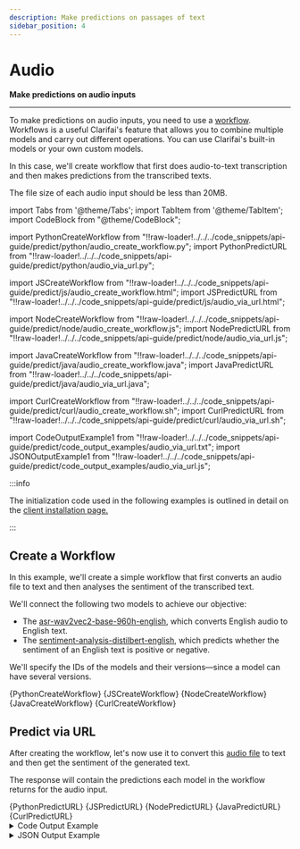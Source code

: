 ```yaml
---
description: Make predictions on passages of text
sidebar_position: 4
---
```


# Audio

**Make predictions on audio inputs**
<hr />

To make predictions on audio inputs, you need to use a [workflow](https://docs.clarifai.com/api-guide/workflows/create-get-update-delete). Workflows is a useful Clarifai's feature that allows you to combine multiple models and carry out different operations. You can use Clarifai's built-in models or your own custom models.

In this case, we'll create workflow that first does audio-to-text transcription and then makes predictions from the transcribed texts. 

The file size of each audio input should be less than 20MB.


import Tabs from '@theme/Tabs';
import TabItem from '@theme/TabItem';
import CodeBlock from "@theme/CodeBlock";

import PythonCreateWorkflow from "!!raw-loader!../../../code_snippets/api-guide/predict/python/audio_create_workflow.py";
import PythonPredictURL from "!!raw-loader!../../../code_snippets/api-guide/predict/python/audio_via_url.py";

import JSCreateWorkflow from "!!raw-loader!../../../code_snippets/api-guide/predict/js/audio_create_workflow.html";
import JSPredictURL from "!!raw-loader!../../../code_snippets/api-guide/predict/js/audio_via_url.html";

import NodeCreateWorkflow from "!!raw-loader!../../../code_snippets/api-guide/predict/node/audio_create_workflow.js";
import NodePredictURL from "!!raw-loader!../../../code_snippets/api-guide/predict/node/audio_via_url.js";

import JavaCreateWorkflow from "!!raw-loader!../../../code_snippets/api-guide/predict/java/audio_create_workflow.java";
import JavaPredictURL from "!!raw-loader!../../../code_snippets/api-guide/predict/java/audio_via_url.java";

import CurlCreateWorkflow from "!!raw-loader!../../../code_snippets/api-guide/predict/curl/audio_create_workflow.sh";
import CurlPredictURL from "!!raw-loader!../../../code_snippets/api-guide/predict/curl/audio_via_url.sh";

import CodeOutputExample1 from "!!raw-loader!../../../code_snippets/api-guide/predict/code_output_examples/audio_via_url.txt";
import JSONOutputExample1 from "!!raw-loader!../../../code_snippets/api-guide/predict/code_output_examples/audio_via_url.js";

:::info

The initialization code used in the following examples is outlined in detail on the [client installation page.](https://docs.clarifai.com/api-guide/api-overview/api-clients/#client-installation-instructions)

:::

## Create a Workflow

In this example, we'll create a simple workflow that first converts an audio file to text and then analyses the sentiment of the transcribed text. 

We'll connect the following two models to achieve our objective:

- The [asr-wav2vec2-base-960h-english](https://clarifai.com/facebook/asr/models/asr-wav2vec2-base-960h-english), which converts English audio to English text. 
- The [sentiment-analysis-distilbert-english](https://clarifai.com/erfan/text-classification/models/sentiment-analysis-distilbert-english), which predicts whether the sentiment of an English text is positive or negative. 

We'll specify the IDs of the models and their versions—since a model can have several versions.

<Tabs>

<TabItem value="python" label="Python">
    <CodeBlock className="language-python">{PythonCreateWorkflow}</CodeBlock>
</TabItem>

<TabItem value="js_rest" label="JavaScript (REST)">
   <CodeBlock className="language-javascript">{JSCreateWorkflow}</CodeBlock>
</TabItem>

<TabItem value="nodejs" label="NodeJS">
   <CodeBlock className="language-javascript">{NodeCreateWorkflow}</CodeBlock>
</TabItem>

<TabItem value="java" label="Java">
   <CodeBlock className="language-java">{JavaCreateWorkflow}</CodeBlock>
</TabItem>

<TabItem value="curl" label="cURL">
    <CodeBlock className="language-bash">{CurlCreateWorkflow}</CodeBlock>
</TabItem>

</Tabs>


## Predict via URL

After creating the workflow, let's now use it to convert this [audio file](https://samples.clarifai.com/negative_sentence_1.wav) to text and then get the sentiment of the generated text. 

The response will contain the predictions each model in the workflow returns for the audio input.


<Tabs>

<TabItem value="python" label="Python">
    <CodeBlock className="language-python">{PythonPredictURL}</CodeBlock>
</TabItem>

<TabItem value="js_rest" label="JavaScript (REST)">
   <CodeBlock className="language-javascript">{JSPredictURL}</CodeBlock>
</TabItem>

<TabItem value="nodejs" label="NodeJS">
   <CodeBlock className="language-javascript">{NodePredictURL}</CodeBlock>
</TabItem>

<TabItem value="java" label="Java">
   <CodeBlock className="language-java">{JavaPredictURL}</CodeBlock>
</TabItem>

<TabItem value="curl" label="cURL">
    <CodeBlock className="language-bash">{CurlPredictURL}</CodeBlock>
</TabItem>

</Tabs>

<details>
  <summary>Code Output Example</summary>
    <CodeBlock className="language-text">{CodeOutputExample1}</CodeBlock>
</details>

<details>
  <summary>JSON Output Example</summary>
    <CodeBlock className="language-javascript">{JSONOutputExample1}</CodeBlock>
</details>